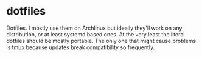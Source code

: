 # dotfiles
Dotfiles. I mostly use them on Archlinux but ideally they'll work on any distribution,
or at least systemd based ones. At the very least the literal dotfiles should be
mostly portable. The only one that might cause problems is tmux because updates break
compatibility so frequently.
